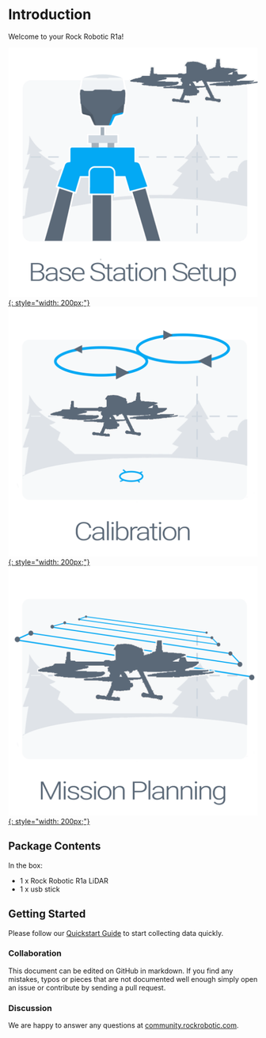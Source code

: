 # Introduction

Welcome to your Rock Robotic R1a!

[![](img/Base-Placement.png){: style="width: 200px;"}](placing-the-base/settingup.md)
[![](img/calibration.png){: style="width: 200px;"}](Calibration/Calibration.md)
[![](img/flight-plan.png){: style="width: 200px;"}](mission-planning/mission-planning.md)

## Package Contents

In the box:

* 1 x Rock Robotic R1a LiDAR
* 1 x usb stick

## Getting Started

Please follow our [Quickstart Guide](quickstart/first-setup.md) to start collecting data quickly.

### Collaboration

This document can be edited on GitHub in markdown. If you find any mistakes, typos or  pieces that are not documented well enough simply open an issue or contribute by sending a pull request.

### Discussion

We are happy to answer any questions at [community.rockrobotic.com](http://community.rockrobotic.com).
